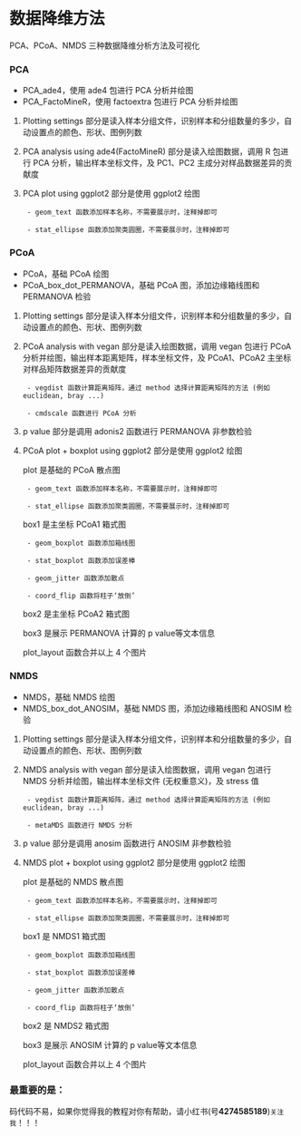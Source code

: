 # 数据降维方法

PCA、PCoA、NMDS 三种数据降维分析方法及可视化

### PCA

- PCA_ade4，使用 ade4 包进行 PCA 分析并绘图
- PCA_FactoMineR，使用 factoextra 包进行 PCA 分析并绘图

1. Plotting settings 部分是读入样本分组文件，识别样本和分组数量的多少，自动设置点的颜色、形状、图例列数

2. PCA analysis using ade4(FactoMineR) 部分是读入绘图数据，调用 R 包进行 PCA 分析，输出样本坐标文件，及 PC1、PC2 主成分对样品数据差异的贡献度

3. PCA plot using ggplot2 部分是使用 ggplot2 绘图

        - geom_text 函数添加样本名称，不需要展示时，注释掉即可

        - stat_ellipse 函数添加聚类圆圈，不需要展示时，注释掉即可

### PCoA

- PCoA，基础 PCoA 绘图
- PCoA_box_dot_PERMANOVA，基础 PCoA 图，添加边缘箱线图和 PERMANOVA 检验

1. Plotting settings 部分是读入样本分组文件，识别样本和分组数量的多少，自动设置点的颜色、形状、图例列数

2. PCoA analysis with vegan 部分是读入绘图数据，调用 vegan 包进行 PCoA 分析并绘图，输出样本距离矩阵，样本坐标文件，及 PCoA1、PCoA2 主坐标对样品矩阵数据差异的贡献度

        - vegdist 函数计算距离矩阵，通过 method 选择计算距离矩阵的方法 (例如 euclidean, bray ...)

        - cmdscale 函数进行 PCoA 分析

3. p value 部分是调用 adonis2 函数进行 PERMANOVA 非参数检验

4. PCoA plot + boxplot using ggplot2 部分是使用 ggplot2 绘图

    plot 是基础的 PCoA 散点图

        - geom_text 函数添加样本名称，不需要展示时，注释掉即可

        - stat_ellipse 函数添加聚类圆圈，不需要展示时，注释掉即可

    box1 是主坐标 PCoA1 箱式图

        - geom_boxplot 函数添加箱线图

        - stat_boxplot 函数添加误差棒

        - geom_jitter 函数添加散点

        - coord_flip 函数将柱子‘放倒’

    box2 是主坐标 PCoA2 箱式图

    box3 是展示 PERMANOVA 计算的 p value等文本信息

    plot_layout 函数合并以上 4 个图片


### NMDS

- NMDS，基础 NMDS 绘图
- NMDS_box_dot_ANOSIM，基础 NMDS 图，添加边缘箱线图和 ANOSIM 检验

1. Plotting settings 部分是读入样本分组文件，识别样本和分组数量的多少，自动设置点的颜色、形状、图例列数

2. NMDS analysis with vegan 部分是读入绘图数据，调用 vegan 包进行 NMDS 分析并绘图，输出样本坐标文件 (无权重意义)，及 stress 值

        - vegdist 函数计算距离矩阵，通过 method 选择计算距离矩阵的方法 (例如 euclidean, bray ...)

        - metaMDS 函数进行 NMDS 分析

3. p value 部分是调用 anosim 函数进行 ANOSIM  非参数检验

4. NMDS plot + boxplot using ggplot2 部分是使用 ggplot2 绘图

    plot 是基础的 NMDS 散点图

        - geom_text 函数添加样本名称，不需要展示时，注释掉即可

        - stat_ellipse 函数添加聚类圆圈，不需要展示时，注释掉即可

    box1 是 NMDS1 箱式图

        - geom_boxplot 函数添加箱线图

        - stat_boxplot 函数添加误差棒

        - geom_jitter 函数添加散点

        - coord_flip 函数将柱子‘放倒’

    box2 是 NMDS2 箱式图

    box3 是展示 ANOSIM 计算的 p value等文本信息

    plot_layout 函数合并以上 4 个图片


### 最重要的是：

码代码不易，如果你觉得我的教程对你有帮助，请小红书(号**4274585189**)`关注我`！！！

